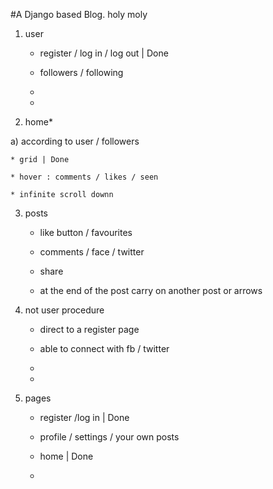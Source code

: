
#A Django based Blog. 
holy moly
1) user 

	* register / log in / log out | Done
  
	* followers / following
  
	*
  
	*

2) home*

 a) according to user / followers  
 
	* grid | Done
  
	* hover : comments / likes / seen
  
	* infinite scroll downn
  

3) posts 

	* like button / favourites
  
	* comments / face / twitter
  
	* share
  
	* at the end of the post carry on another post or arrows 

4) not user procedure

	* direct to a register page 
  
	* able to connect with fb / twitter 
  
	* 
  
	*

5) pages

	* register /log in | Done
  
	* profile / settings / your own posts 
  
	* home | Done
  
	* 
